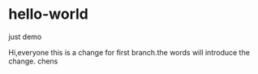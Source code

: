 # hello-world
just demo

Hi,everyone 
  this is a change for first branch.the words will introduce the change.
chens
